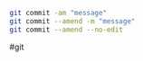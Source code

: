 
```bash
git commit -am "message"
git commit --amend -m "message"
git commit --amend --no-edit
```

#git 